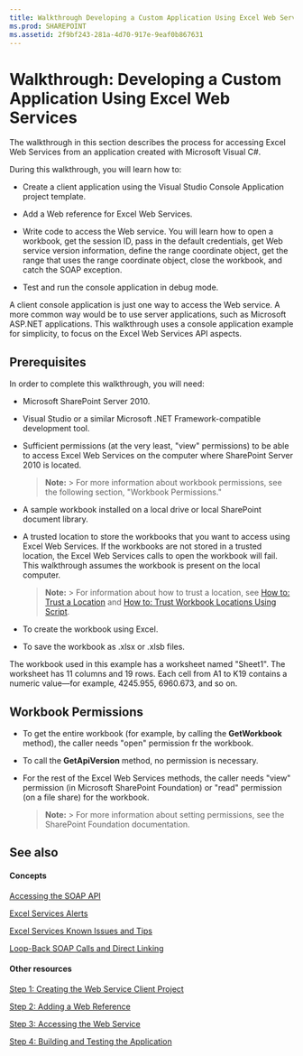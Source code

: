 ```yaml
---
title: Walkthrough Developing a Custom Application Using Excel Web Services
ms.prod: SHAREPOINT
ms.assetid: 2f9bf243-281a-4d70-917e-9eaf0b867631
---
```



# Walkthrough: Developing a Custom Application Using Excel Web Services

The walkthrough in this section describes the process for accessing Excel Web Services from an application created with Microsoft Visual C#.
  
    
    

During this walkthrough, you will learn how to:
- Create a client application using the Visual Studio Console Application project template.
    
  
- Add a Web reference for Excel Web Services.
    
  
- Write code to access the Web service. You will learn how to open a workbook, get the session ID, pass in the default credentials, get Web service version information, define the range coordinate object, get the range that uses the range coordinate object, close the workbook, and catch the SOAP exception.
    
  
- Test and run the console application in debug mode.
    
  
A client console application is just one way to access the Web service. A more common way would be to use server applications, such as Microsoft ASP.NET applications. This walkthrough uses a console application example for simplicity, to focus on the Excel Web Services API aspects.
## Prerequisites

In order to complete this walkthrough, you will need: 
  
    
    

- Microsoft SharePoint Server 2010.
    
  
- Visual Studio or a similar Microsoft .NET Framework-compatible development tool.
    
  
- Sufficient permissions (at the very least, "view" permissions) to be able to access Excel Web Services on the computer where SharePoint Server 2010 is located. 
    
    > **Note:**
      > For more information about workbook permissions, see the following section, "Workbook Permissions." 
- A sample workbook installed on a local drive or local SharePoint document library. 
    
  
- A trusted location to store the workbooks that you want to access using Excel Web Services. If the workbooks are not stored in a trusted location, the Excel Web Services calls to open the workbook will fail. This walkthrough assumes the workbook is present on the local computer. 
    
    > **Note:**
      > For information about how to trust a location, see  [How to: Trust a Location](how-to-trust-a-location) and [How to: Trust Workbook Locations Using Script](http://msdn.microsoft.com/library/79ab6ced-7a0c-4275-b852-bb246fc6be57%28Office.15%29.aspx). 
- To create the workbook using Excel.
    
  
- To save the workbook as .xlsx or .xlsb files.
    
  
The workbook used in this example has a worksheet named "Sheet1". The worksheet has 11 columns and 19 rows. Each cell from A1 to K19 contains a numeric value—for example, 4245.955, 6960.673, and so on.
  
    
    

## Workbook Permissions


- To get the entire workbook (for example, by calling the **GetWorkbook** method), the caller needs "open" permission fr the workbook.
    
  
- To call the **GetApiVersion** method, no permission is necessary.
    
  
- For the rest of the Excel Web Services methods, the caller needs "view" permission (in Microsoft SharePoint Foundation) or "read" permission (on a file share) for the workbook.
    
    > **Note:**
      > For more information about setting permissions, see the SharePoint Foundation documentation. 

## See also


#### Concepts


  
    
    
 [Accessing the SOAP API](accessing-the-soap-api)
  
    
    
 [Excel Services Alerts](excel-services-alerts)
  
    
    
 [Excel Services Known Issues and Tips](excel-services-known-issues-and-tips)
  
    
    
 [Loop-Back SOAP Calls and Direct Linking](loop-back-soap-calls-and-direct-linking)
#### Other resources


  
    
    
 [Step 1: Creating the Web Service Client Project](step-1-creating-the-web-service-client-project)
  
    
    
 [Step 2: Adding a Web Reference](step-2-adding-a-web-reference)
  
    
    
 [Step 3: Accessing the Web Service](step-3-accessing-the-web-service)
  
    
    
 [Step 4: Building and Testing the Application](step-4-building-and-testing-the-application)
